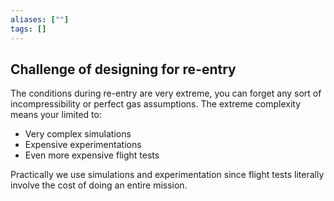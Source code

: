 ```yaml
---
aliases: [""]
tags: []
---
```


## Challenge of designing for re-entry

The conditions during re-entry are very extreme, you can forget any sort of incompressibility or perfect gas assumptions. The extreme complexity means your limited to:
- Very complex simulations
- Expensive experimentations
- Even more expensive flight tests

Practically we use simulations and experimentation since flight tests literally involve the cost of doing an entire mission.

